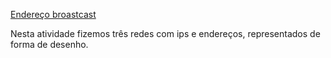 [Endereço broastcast](https://docs.google.com/document/d/1j45_ue8T3r8qZ1Qm1o_-y26HudAUFbqSmpA-f9zyCCk/edit)

 Nesta atividade fizemos três redes com ips e endereços, representados de forma de desenho.
